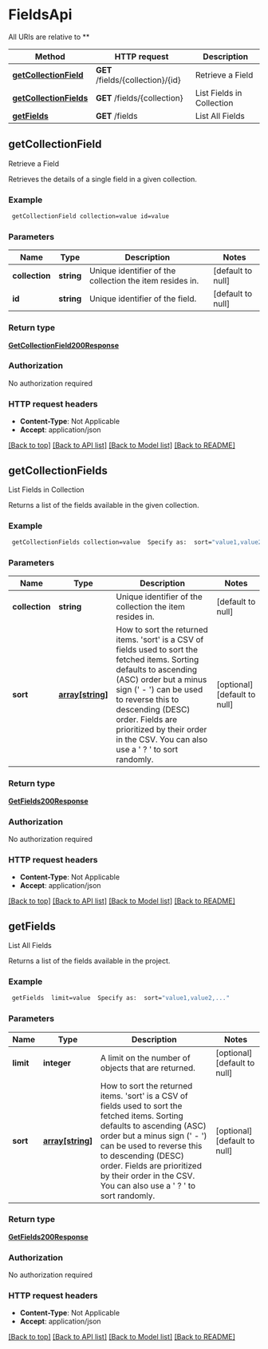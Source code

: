 # FieldsApi

All URIs are relative to **

Method | HTTP request | Description
------------- | ------------- | -------------
[**getCollectionField**](FieldsApi.md#getCollectionField) | **GET** /fields/{collection}/{id} | Retrieve a Field
[**getCollectionFields**](FieldsApi.md#getCollectionFields) | **GET** /fields/{collection} | List Fields in Collection
[**getFields**](FieldsApi.md#getFields) | **GET** /fields | List All Fields



## getCollectionField

Retrieve a Field

Retrieves the details of a single field in a given collection.

### Example

```bash
 getCollectionField collection=value id=value
```

### Parameters


Name | Type | Description  | Notes
------------- | ------------- | ------------- | -------------
 **collection** | **string** | Unique identifier of the collection the item resides in. | [default to null]
 **id** | **string** | Unique identifier of the field. | [default to null]

### Return type

[**GetCollectionField200Response**](GetCollectionField200Response.md)

### Authorization

No authorization required

### HTTP request headers

- **Content-Type**: Not Applicable
- **Accept**: application/json

[[Back to top]](#) [[Back to API list]](../README.md#documentation-for-api-endpoints) [[Back to Model list]](../README.md#documentation-for-models) [[Back to README]](../README.md)


## getCollectionFields

List Fields in Collection

Returns a list of the fields available in the given collection.

### Example

```bash
 getCollectionFields collection=value  Specify as:  sort="value1,value2,..."
```

### Parameters


Name | Type | Description  | Notes
------------- | ------------- | ------------- | -------------
 **collection** | **string** | Unique identifier of the collection the item resides in. | [default to null]
 **sort** | [**array[string]**](string.md) | How to sort the returned items. 'sort' is a CSV of fields used to sort the fetched items. Sorting defaults to ascending (ASC) order but a minus sign (' - ') can be used to reverse this to descending (DESC) order. Fields are prioritized by their order in the CSV. You can also use a ' ? ' to sort randomly. | [optional] [default to null]

### Return type

[**GetFields200Response**](GetFields200Response.md)

### Authorization

No authorization required

### HTTP request headers

- **Content-Type**: Not Applicable
- **Accept**: application/json

[[Back to top]](#) [[Back to API list]](../README.md#documentation-for-api-endpoints) [[Back to Model list]](../README.md#documentation-for-models) [[Back to README]](../README.md)


## getFields

List All Fields

Returns a list of the fields available in the project.

### Example

```bash
 getFields  limit=value  Specify as:  sort="value1,value2,..."
```

### Parameters


Name | Type | Description  | Notes
------------- | ------------- | ------------- | -------------
 **limit** | **integer** | A limit on the number of objects that are returned. | [optional] [default to null]
 **sort** | [**array[string]**](string.md) | How to sort the returned items. 'sort' is a CSV of fields used to sort the fetched items. Sorting defaults to ascending (ASC) order but a minus sign (' - ') can be used to reverse this to descending (DESC) order. Fields are prioritized by their order in the CSV. You can also use a ' ? ' to sort randomly. | [optional] [default to null]

### Return type

[**GetFields200Response**](GetFields200Response.md)

### Authorization

No authorization required

### HTTP request headers

- **Content-Type**: Not Applicable
- **Accept**: application/json

[[Back to top]](#) [[Back to API list]](../README.md#documentation-for-api-endpoints) [[Back to Model list]](../README.md#documentation-for-models) [[Back to README]](../README.md)


